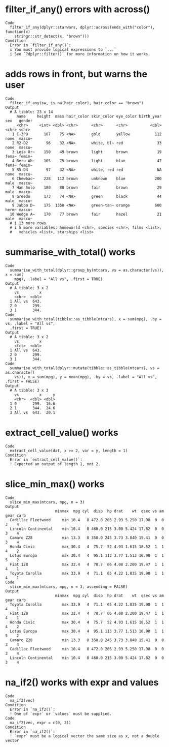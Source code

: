 # filter_if_any() errors with across()

    Code
      filter_if_any(dplyr::starwars, dplyr::across(ends_with("color"), function(x)
        stringr::str_detect(x, "brown")))
    Condition
      Error in `filter_if_any()`:
      x You must provide logical expressions to `...`
      i See `?dplyr::filter()` for more information on how it works.

# adds rows in front, but warns the user

    Code
      filter_if_any(sw, is.na(hair_color), hair_color == "brown")
    Output
      # A tibble: 23 x 14
         name     height  mass hair_color skin_color eye_color birth_year sex   gender
         <chr>     <int> <dbl> <chr>      <chr>      <chr>          <dbl> <chr> <chr> 
       1 C-3PO       167    75 <NA>       gold       yellow           112 none  mascu~
       2 R2-D2        96    32 <NA>       white, bl~ red               33 none  mascu~
       3 Leia Or~    150    49 brown      light      brown             19 fema~ femin~
       4 Beru Wh~    165    75 brown      light      blue              47 fema~ femin~
       5 R5-D4        97    32 <NA>       white, red red               NA none  mascu~
       6 Chewbac~    228   112 brown      unknown    blue             200 male  mascu~
       7 Han Solo    180    80 brown      fair       brown             29 male  mascu~
       8 Greedo      173    74 <NA>       green      black             44 male  mascu~
       9 Jabba D~    175  1358 <NA>       green-tan~ orange           600 herm~ mascu~
      10 Wedge A~    170    77 brown      fair       hazel             21 male  mascu~
      # i 13 more rows
      # i 5 more variables: homeworld <chr>, species <chr>, films <list>,
      #   vehicles <list>, starships <list>

# summarise_with_total() works

    Code
      summarise_with_total(dplyr::group_by(mtcars, vs = as.character(vs)), x = sum(
        mpg), .label = "All vs", .first = TRUE)
    Output
      # A tibble: 3 x 2
        vs         x
        <chr>  <dbl>
      1 All vs  643.
      2 0       299.
      3 1       344.
    Code
      summarise_with_total(tibble::as_tibble(mtcars), x = sum(mpg), .by = vs, .label = "All vs",
      .first = TRUE)
    Output
      # A tibble: 3 x 2
        vs         x
        <fct>  <dbl>
      1 All vs  643.
      2 0       299.
      3 1       344.
    Code
      summarise_with_total(dplyr::mutate(tibble::as_tibble(mtcars), vs = as.character(
        vs)), x = sum(mpg), y = mean(mpg), .by = vs, .label = "All vs", .first = FALSE)
    Output
      # A tibble: 3 x 3
        vs         x     y
        <chr>  <dbl> <dbl>
      1 0       299.  16.6
      2 1       344.  24.6
      3 All vs  643.  20.1

# extract_cell_value() works

    Code
      extract_cell_value(dat, x >= 2, var = y, length = 1)
    Condition
      Error in `extract_cell_value()`:
      ! Expected an output of length 1, not 2.

# slice_min_max() works

    Code
      slice_min_max(mtcars, mpg, n = 3)
    Output
                          minmax  mpg cyl  disp  hp drat    wt  qsec vs am gear carb
      Cadillac Fleetwood     min 10.4   8 472.0 205 2.93 5.250 17.98  0  0    3    4
      Lincoln Continental    min 10.4   8 460.0 215 3.00 5.424 17.82  0  0    3    4
      Camaro Z28             min 13.3   8 350.0 245 3.73 3.840 15.41  0  0    3    4
      Honda Civic            max 30.4   4  75.7  52 4.93 1.615 18.52  1  1    4    2
      Lotus Europa           max 30.4   4  95.1 113 3.77 1.513 16.90  1  1    5    2
      Fiat 128               max 32.4   4  78.7  66 4.08 2.200 19.47  1  1    4    1
      Toyota Corolla         max 33.9   4  71.1  65 4.22 1.835 19.90  1  1    4    1
    Code
      slice_min_max(mtcars, mpg, n = 3, ascending = FALSE)
    Output
                          minmax  mpg cyl  disp  hp drat    wt  qsec vs am gear carb
      Toyota Corolla         max 33.9   4  71.1  65 4.22 1.835 19.90  1  1    4    1
      Fiat 128               max 32.4   4  78.7  66 4.08 2.200 19.47  1  1    4    1
      Honda Civic            max 30.4   4  75.7  52 4.93 1.615 18.52  1  1    4    2
      Lotus Europa           max 30.4   4  95.1 113 3.77 1.513 16.90  1  1    5    2
      Camaro Z28             min 13.3   8 350.0 245 3.73 3.840 15.41  0  0    3    4
      Cadillac Fleetwood     min 10.4   8 472.0 205 2.93 5.250 17.98  0  0    3    4
      Lincoln Continental    min 10.4   8 460.0 215 3.00 5.424 17.82  0  0    3    4

# na_if2() works with expr and values

    Code
      na_if2(vec)
    Condition
      Error in `na_if2()`:
      ! One of `expr` or `values` must be supplied.
    Code
      na_if2(vec, expr = c(0, 2))
    Condition
      Error in `na_if2()`:
      ! `expr` must be a logical vector the same size as x, not a double vector

